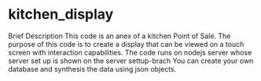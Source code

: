 # kitchen_display
  Brief Description
This code is an anex of a kitchen Point of Sale. 
The purpose of this code is to create a display that can be viewed on a touch screen with interaction capabilities.
The code runs on nodejs server whose server set up is shown on the server settup-brach
You can create your own database and synthesis the data using json objects.
